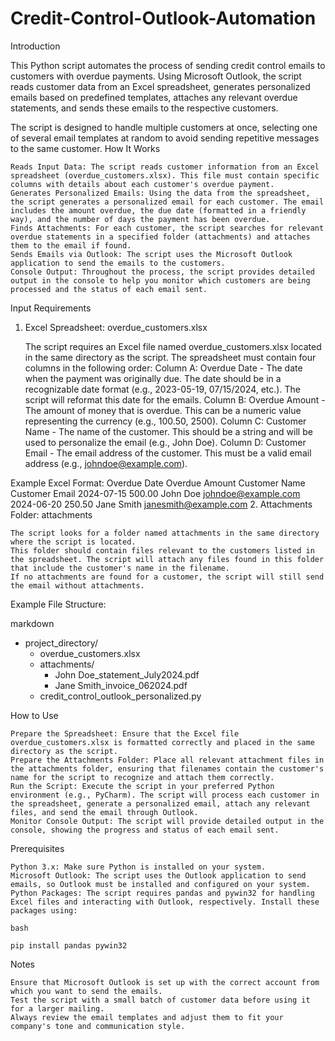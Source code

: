 # Credit-Control-Outlook-Automation

Introduction

This Python script automates the process of sending credit control emails to customers with overdue payments. Using Microsoft Outlook, the script reads customer data from an Excel spreadsheet, generates personalized emails based on predefined templates, attaches any relevant overdue statements, and sends these emails to the respective customers.

The script is designed to handle multiple customers at once, selecting one of several email templates at random to avoid sending repetitive messages to the same customer.
How It Works

    Reads Input Data: The script reads customer information from an Excel spreadsheet (overdue_customers.xlsx). This file must contain specific columns with details about each customer's overdue payment.
    Generates Personalized Emails: Using the data from the spreadsheet, the script generates a personalized email for each customer. The email includes the amount overdue, the due date (formatted in a friendly way), and the number of days the payment has been overdue.
    Finds Attachments: For each customer, the script searches for relevant overdue statements in a specified folder (attachments) and attaches them to the email if found.
    Sends Emails via Outlook: The script uses the Microsoft Outlook application to send the emails to the customers.
    Console Output: Throughout the process, the script provides detailed output in the console to help you monitor which customers are being processed and the status of each email sent.

Input Requirements
1. Excel Spreadsheet: overdue_customers.xlsx

    The script requires an Excel file named overdue_customers.xlsx located in the same directory as the script.
    The spreadsheet must contain four columns in the following order:
        Column A: Overdue Date - The date when the payment was originally due. The date should be in a recognizable date format (e.g., 2023-05-19, 07/15/2024, etc.). The script will reformat this date for the emails.
        Column B: Overdue Amount - The amount of money that is overdue. This can be a numeric value representing the currency (e.g., 100.50, 2500).
        Column C: Customer Name - The name of the customer. This should be a string and will be used to personalize the email (e.g., John Doe).
        Column D: Customer Email - The email address of the customer. This must be a valid email address (e.g., johndoe@example.com).

Example Excel Format:
Overdue Date	Overdue Amount	Customer Name	Customer Email
2024-07-15	500.00	John Doe	johndoe@example.com
2024-06-20	250.50	Jane Smith	janesmith@example.com
2. Attachments Folder: attachments

    The script looks for a folder named attachments in the same directory where the script is located.
    This folder should contain files relevant to the customers listed in the spreadsheet. The script will attach any files found in this folder that include the customer's name in the filename.
    If no attachments are found for a customer, the script will still send the email without attachments.

Example File Structure:

markdown

- project_directory/
  - overdue_customers.xlsx
  - attachments/
    - John Doe_statement_July2024.pdf
    - Jane Smith_invoice_062024.pdf
  - credit_control_outlook_personalized.py

How to Use

    Prepare the Spreadsheet: Ensure that the Excel file overdue_customers.xlsx is formatted correctly and placed in the same directory as the script.
    Prepare the Attachments Folder: Place all relevant attachment files in the attachments folder, ensuring that filenames contain the customer's name for the script to recognize and attach them correctly.
    Run the Script: Execute the script in your preferred Python environment (e.g., PyCharm). The script will process each customer in the spreadsheet, generate a personalized email, attach any relevant files, and send the email through Outlook.
    Monitor Console Output: The script will provide detailed output in the console, showing the progress and status of each email sent.

Prerequisites

    Python 3.x: Make sure Python is installed on your system.
    Microsoft Outlook: The script uses the Outlook application to send emails, so Outlook must be installed and configured on your system.
    Python Packages: The script requires pandas and pywin32 for handling Excel files and interacting with Outlook, respectively. Install these packages using:

    bash

    pip install pandas pywin32

Notes

    Ensure that Microsoft Outlook is set up with the correct account from which you want to send the emails.
    Test the script with a small batch of customer data before using it for a larger mailing.
    Always review the email templates and adjust them to fit your company's tone and communication style.
